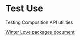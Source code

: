 # Test Use

Testing Composition API utilities

[Winter Love packages document](https://winter-love.github.io/web/)
